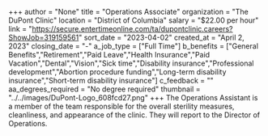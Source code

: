 +++
author = "None"
title = "Operations Associate"
organization = "The DuPont Clinic"
location = "District of Columbia"
salary = "$22.00 per hour"
link = "https://secure.entertimeonline.com/ta/dupontclinic.careers?ShowJob=319159561"
sort_date = "2023-04-02"
created_at = "April 2, 2023"
closing_date = "-"
a_job_type = ["Full Time"]
b_benefits = ["General Benefits","Retirement","Paid Leave","Health Insurance","Paid Vacation","Dental","Vision","Sick time","Disability insurance","Professional development","Abortion procedure funding","Long-term disability insurance","Short-term disability insurance"]
c_feedback = ""
aa_degrees_required = "No degree required"
thumbnail = "../../images/DuPont-Logo_608fcd27.png"
+++
The Operations Assistant is a member of the team responsible for the overall sterility measures, cleanliness, and appearance of the clinic. They will report to the Director of Operations.
